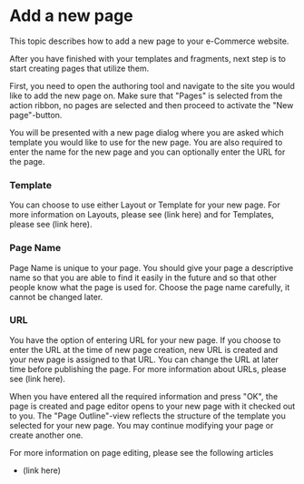 # Add a new page
This topic describes how to add a new page to your e-Commerce website.

After you have finished with your templates and fragments, next step is to start creating pages that utilize them.

First, you need to open the authoring tool and navigate to the site you would like to add the new page on. Make sure that "Pages" is selected from the action ribbon, no pages are selected and then proceed to activate the "New page"-button.

You will be presented with a new page dialog where you are asked which template you would like to use for the new page.  You are also required to enter the name for the new page and you can optionally enter the URL for the page.

### Template
You can choose to use either Layout or Template for your new page. For more information on Layouts, please see (link here) and for Templates, please see (link here).
### Page Name
Page Name is unique to your page. You should give your page a descriptive name so that you are able to find it easily in the future and so that other people know what the page is used for. Choose the page name carefully, it cannot be changed later.

### URL
You have the option of entering URL for your new page. If you choose to enter the URL at the time of new page creation, new URL is created and your new page is assigned to that URL. You can change the URL at later time before publishing the page. For more information about URLs, please see (link here).

When you have entered all the required information and press "OK", the page is created and page editor opens to your new page with it checked out to you. The "Page Outline"-view reflects the structure of the template you selected for your new page. You may continue modifying your page or create another one.

For more information on page editing, please see the following articles
- (link here)

